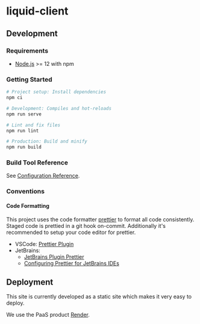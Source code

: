 # liquid-client

## Development

### Requirements

- [Node.js](https://nodejs.org) >= 12 with npm

### Getting Started

```sh
# Project setup: Install dependencies
npm ci

# Development: Compiles and hot-reloads
npm run serve

# Lint and fix files
npm run lint

# Production: Build and minify
npm run build
```

### Build Tool Reference

See [Configuration Reference](https://cli.vuejs.org/config/).

### Conventions

#### Code Formatting

This project uses the code formatter [prettier](https://prettier.io/) to format all code consistently.
Staged code is prettied in a git hook on-commit. Additionally it's recommended to setup your code editor for prettier.

- VSCode: [Prettier Plugin](https://marketplace.visualstudio.com/items?itemName=esbenp.prettier-vscode)
- JetBrains:
  - [JetBrains Plugin Prettier](https://plugins.jetbrains.com/plugin/10456-prettier)
  - [Configuring Prettier for JetBrains IDEs](https://www.jetbrains.com/help/idea/prettier.html#ws_prettier_reformat_code)


## Deployment

This site is currently developed as a static site which makes it very easy to deploy.

We use the PaaS product [Render](https://render.com).